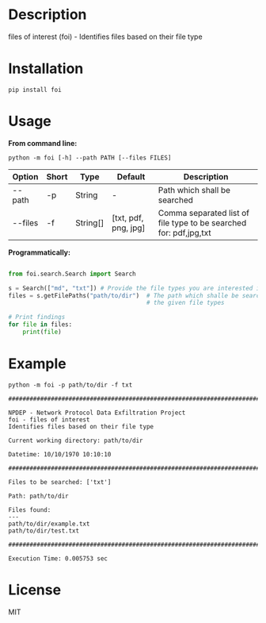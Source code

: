 # Description

files of interest (foi) - Identifies files based on their file type

# Installation

`pip install foi`

# Usage

**From command line:**

`python -m foi [-h] --path PATH [--files FILES]`

| Option | Short | Type | Default | Description |
|---|---|---|---|---|
|--path | -p | String | - | Path which shall be searched |
|--files | -f | String[] | [txt, pdf, png, jpg] | Comma separated list of file type to be searched for: pdf,jpg,txt |

**Programmatically:**

```python

from foi.search.Search import Search

s = Search(["md", "txt"]) # Provide the file types you are interested in
files = s.getFilePaths("path/to/dir")  # The path which shalle be searched for
                                       # the given file types

# Print findings
for file in files:
    print(file)
```


# Example

`python -m foi -p path/to/dir -f txt`

```
################################################################################

NPDEP - Network Protocol Data Exfiltration Project
foi - files of interest
Identifies files based on their file type

Current working directory: path/to/dir

Datetime: 10/10/1970 10:10:10

################################################################################

Files to be searched: ['txt']

Path: path/to/dir

Files found:
---
path/to/dir/example.txt
path/to/dir/test.txt

################################################################################

Execution Time: 0.005753 sec
```


# License

MIT
